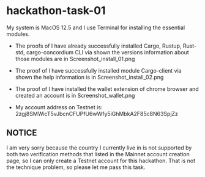 # hackathon-task-01

My system is MacOS 12.5 and I use Terminal for installing the essential modules. 

 - The proofs of I have already successfully installed Cargo, Rustup, Rust-std, cargo-concordium CLI via shown the versions information about those modules are in Screenshot_install_01.png

 - The proof of I have successfully installed module Cargo-client via shown the help information is in Screenshot_install_02.png

 - The proof of I have installed the wallet extension of chrome browser and created an account is in Screenshot_wallet.png

 - My account address on Testnet is: 2zgj8SMWicT5vJbcnCFUPfU6wWfy5iGhMbkA2F85c8N63SpjZz
 
 ## NOTICE
 
 I am very sorry because the country I currently live in is not supported by both two verification methods that listed in the Mainnet account creation page, so I can only create a Testnet account for this hackathon. That is not the technique problem, so please let me pass this task.
